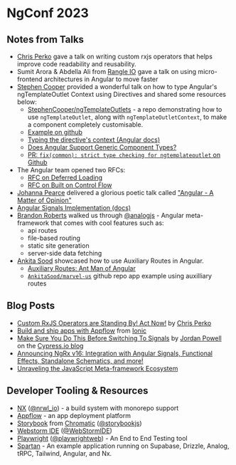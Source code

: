# NgConf 2023

## Notes from Talks
- [Chris Perko](https://twitter.com/ChrisJPerko) gave a talk on writing custom rxjs operators that helps improve code readability and reusability. 
- Sumit Arora & Abdella Ali from [Rangle IO](https://twitter.com/rangleio) gave a talk on using micro-frontend architectures in Angular to move faster
- [Stephen Cooper](https://twitter.com/SCooperDev) provided a wonderful talk on how to type Angular's ngTemplateOutlet Context using Directives and shared some resources below:
    - [StephenCooper/ngTemplateOutlets](https://github.com/StephenCooper/ngTemplateOutlets) - a repo demonstrating how to use `ngTemplateOutlet`, along with `ngTemplateOutletContext`, to make a component completely customisable.
    - [Example on github](https://github.com/StephenCooper/ngTemplateOutlets/commit/898c720bc5f72797c18d6476085ea849301eba76)
    - [Typing the directive's context (Angular docs)](https://angular.io/guide/structural-directives#typing-the-directives-context)
    - [Does Angular Support Generic Component Types?](https://scooper.dev/blog/does-angular-support-generic-component-types-4fkm/)
    - [PR: `fix(common): strict type checking for ngtemplateoutlet` on Github](https://github.com/angular/angular/pull/48374)
- The Angular team opened two RFCs: 
    - [RFC on Deferred Loading](https://github.com/angular/angular/discussions/50716)
    - [RFC on Built on Control Flow](https://github.com/angular/angular/discussions/50719)
- [Johanna Pearce](https://twitter.com/jhannapearce) delivered a glorious poetic talk called ["Angular - A Matter of Opinion"](https://jopearce.co.uk/poetry/angular-amoo/)
- [Angular Signals Implementation (docs)](https://angular.io/guide/signals)
- [Brandon Roberts](https://twitter.com/@brandontroberts) walked us through [@analogjs](https://twitter.com/analogjs) - Angular meta-framework that comes with cool features such as: 
    - api routes
    - file-based routing
    - static site generation
    - server-side data fetching
- [Ankita Sood](https://twitter.com/GuacamoleAnkita) showcased how to use Auxiliary Routes in Angular.
    - [Auxiliary Routes: Ant Man of Angular](https://slides.com/ankitasood/ngconf-auxroutes)
    - [`AnkitaSood/marvel-us`](https://github.com/AnkitaSood/marvel-us) github repo app example using auxilliary routes

## Blog Posts
- [Custom RxJS Operators are Standing By! Act Now!](https://perko.dev/talks/2023-06-13-custom-rxjs-operators-talk) by [Chris Perko](https://twitter.com/ChrisJPerko)
- [Build and ship apps with Appflow](https://go.ionic.io/mobile-ci-cd) from [Ionic](https://ionic.io)
- [Make Sure You Do This Before Switching To Signals](https://www.cypress.io/blog/2023/04/19/switching-to-signals-angular/) by [Jordan Powell](https://twitter.com/JordanPowell88) on the [Cypress.io blog](https://www.cypress.io/blog/)
- [Announcing NgRx v16: Integration with Angular Signals, Functional Effects, Standalone Schematics, and more!](https://dev.to/ngrx/announcing-ngrx-v16-integration-with-angular-signals-functional-effects-standalone-schematics-and-more-5gk6)
- [Unraveling the JavaScript Meta-framework Ecosystem](https://prismic.io/blog/javascript-meta-frameworks-ecosystem)

## Developer Tooling & Resources
- [NX](https://nx.dev/) ([@nrwl_io](https://twitter.com/nrwl_io)) - a build system with monorepo support
- [Appflow](https://ionic.io/appflow) - an app deployment platform
- [Storybook](https://storybook.js.org/) from [Chromatic](https://www.chromatic.com/) ([@storybookjs](https://twitter.com/storybookjs))
- [Webstorm IDE](https://www.jetbrains.com/help/webstorm/angular.html#angular_cli_open_existing_application) ([@WebStormIDE](https://twitter.com/WebStormIDE))
- [Playwright](https://playwright.dev/) ([@playwrightweb](https://twitter.com/playwrightweb)) - An End to End Testing tool
- [Spartan](https://github.com/goetzrobin/spartan) - An example application running on Supabase, Drizzle, Analog, tRPC, Tailwind, Angular, and Nx.

